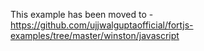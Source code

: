 This example has been moved to - https://github.com/ujjwalguptaofficial/fortjs-examples/tree/master/winston/javascript